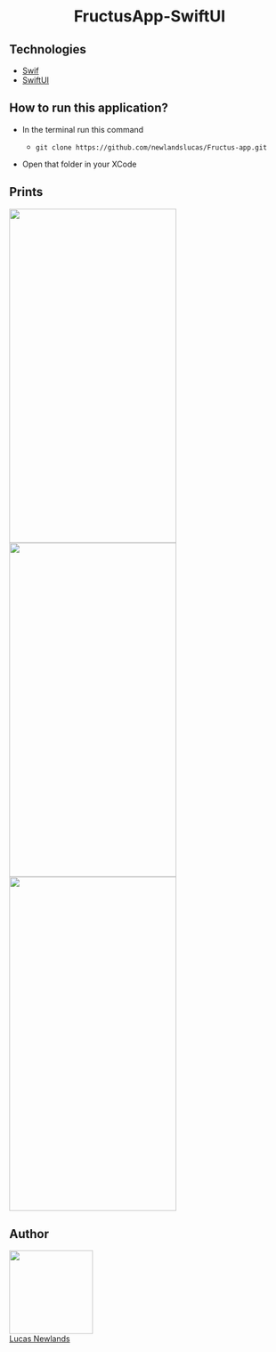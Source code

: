 <h1 align="center">FructusApp-SwiftUI</h1>

## Technologies

- [Swif](https://www.apple.com/br/swift/)
- [SwiftUI](https://developer.apple.com/tutorials/swiftui)

## How to run this application?

- In the terminal run this command

  -  `git clone https://github.com/newlandslucas/Fructus-app.git`

- Open that folder in your XCode

## Prints

<img src="/Fructus/Assets.xcassets/printScreen1.png" height="600" width="300"> <img src="/Fructus/Assets.xcassets/Prints/PrintScreen2.png" height="600" width="300"> <img src="Fructus/Assets.xcassets/printScreen3.png" height="600" width="300">


## Author

<img src="https://avatars.githubusercontent.com/u/58925749?v=4" width=150 height="150" > <br> [Lucas Newlands](https://github.com/newlandslucas)
